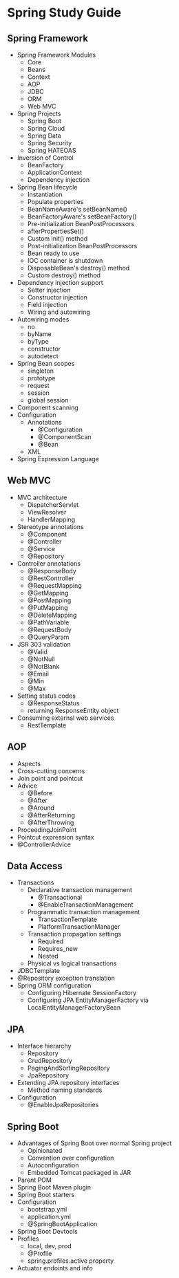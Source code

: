 # Spring Study Guide

## Spring Framework
- Spring Framework Modules
  - Core
  - Beans
  - Context
  - AOP
  - JDBC
  - ORM
  - Web MVC
- Spring Projects
  - Spring Boot
  - Spring Cloud
  - Spring Data
  - Spring Security
  - Spring HATEOAS
- Inversion of Control 
  - BeanFactory
  - ApplicationContext
  - Dependency injection
- Spring Bean lifecycle
  - Instantiation
  - Populate properties
  - BeanNameAware's setBeanName()
  - BeanFactoryAware's setBeanFactory()
  - Pre-initialization BeanPostProcessors
  - afterPropertiesSet()
  - Custom init() method
  - Post-initialization BeanPostProcessors
  - Bean ready to use
  - IOC container is shutdown
  - DisposableBean's destroy() method
  - Custom destroy() method
- Dependency injection support
  - Setter injection
  - Constructor injection
  - Field injection
  - Wiring and autowiring
- Autowiring modes
  - no
  - byName
  - byType
  - constructor
  - autodetect
- Spring Bean scopes
  - singleton
  - prototype
  - request
  - session
  - global session
- Component scanning
- Configuration
  - Annotations
    - @Configuration
    - @ComponentScan
    - @Bean
  - XML
- Spring Expression Language

## Web MVC

- MVC architecture
  - DispatcherServlet
  - ViewResolver
  - HandlerMapping
- Stereotype annotations
  - @Component
  - @Controller
  - @Service
  - @Repository
- Controller annotations
  - @ResponseBody
  - @RestController
  - @RequestMapping
  - @GetMapping
  - @PostMapping
  - @PutMapping
  - @DeleteMapping
  - @PathVariable
  - @RequestBody
  - @QueryParam
- JSR 303 validation
  - @Valid
  - @NotNull
  - @NotBlank
  - @Email
  - @Min
  - @Max
- Setting status codes
  - @ResponseStatus
  - returning ResponseEntity object
- Consuming external web services
  - RestTemplate

## AOP

- Aspects
- Cross-cutting concerns
- Join point and pointcut
- Advice
  - @Before
  - @After
  - @Around
  - @AfterReturning
  - @AfterThrowing
- ProceedingJoinPoint
- Pointcut expression syntax
- @ControllerAdvice

## Data Access

- Transactions
  - Declarative transaction management
    - @Transactional
    - @EnableTransactionManagement
  - Programmatic transaction management
    - TransactionTemplate
    - PlatformTransactionManager
  - Transaction propagation settings
    - Required
    - Requires_new
    - Nested
  - Physical vs logical transactions
- JDBCTemplate
- @Repository exception translation
- Spring ORM configuration
  - Configuring Hibernate SessionFactory
  - Configuring JPA EntityManagerFactory via LocalEntityManagerFactoryBean

## JPA

- Interface hierarchy
  - Repository
  - CrudRepository
  - PagingAndSortingRepository
  - JpaRepository
- Extending JPA repository interfaces
  - Method naming standards
- Configuration
  - @EnableJpaRepositories

## Spring Boot

- Advantages of Spring Boot over normal Spring project
  - Opinionated
  - Convention over configuration
  - Autoconfiguration
  - Embedded Tomcat packaged in JAR
- Parent POM
- Spring Boot Maven plugin
- Spring Boot starters
- Configuration
  - bootstrap.yml
  - application.yml
  - @SpringBootApplication
- Spring Boot Devtools
- Profiles
  - local, dev, prod
  - @Profile
  - spring.profiles.active property
- Actuator endoints and info